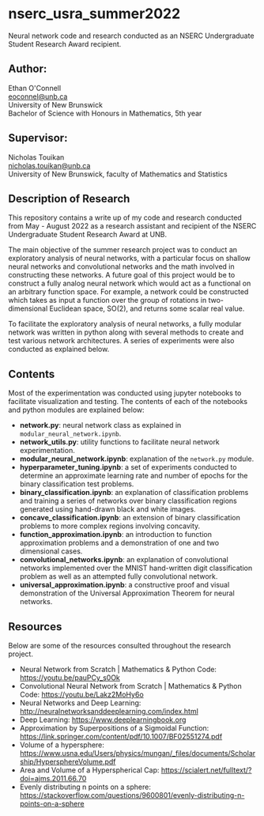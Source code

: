 # nserc_usra_summer2022
Neural network code and research conducted as an NSERC Undergraduate Student Research Award recipient.

## Author:  
Ethan O'Connell  
eoconnel@unb.ca  
University of New Brunswick  
Bachelor of Science with Honours in Mathematics, 5th year  

## Supervisor:  
Nicholas Touikan  
nicholas.touikan@unb.ca  
University of New Brunswick, faculty of Mathematics and Statistics  

## Description of Research
This repository contains a write up of my code and research conducted from May - August 2022 as a research assistant and recipient of the NSERC Undergraduate Student Research Award at UNB.  

The main objective of the summer research project was to conduct an exploratory analysis of neural networks, with a particular focus on shallow neural networks and convolutional networks and the math involved in constructing these networks. 
A future goal of this project would be to construct a fully analog neural network which would act as a functional on an arbitrary function space. 
For example, a network could be constructed which takes as input a function over the group of rotations in two-dimensional Euclidean space, SO(2), and returns some scalar real value.  

To facilitate the exploratory analysis of neural networks, a fully modular network was written in python along with several methods to create and test various network architectures. A series of experiments were also conducted as explained below.

## Contents
Most of the experimentation was conducted using jupyter notebooks to facilitate visualization and testing. The contents of each of the notebooks and python modules are explained below:  
* __network.py__: neural network class as explained in `modular_neural_network.ipynb`.  
* __network_utils.py__: utility functions to facilitate neural network experimentation.  
* __modular_neural_network.ipynb__: explanation of the `network.py` module.  
* __hyperparameter_tuning.ipynb__: a set of experiments conducted to determine an approximate learning rate and number of epochs for the binary classification test problems.  
* __binary_classification.ipynb__: an explanation of classification problems and training a series of networks over binary classification regions generated using hand-drawn black and white images.  
* __concave_classification.ipynb__: an extension of binary classification problems to more complex regions involving concavity.  
* __function_approximation.ipynb__: an introduction to function approximation problems and a demonstration of one and two dimensional cases.  
* __convolutional_networks.ipynb__: an explanation of convolutional networks implemented over the MNIST hand-written digit classification problem as well as an attempted fully convolutional network.  
* __universal_approximation.ipynb__: a constructive proof and visual demonstration of the Universal Approximation Theorem for neural networks.  

## Resources
Below are some of the resources consulted throughout the research project.  
* Neural Network from Scratch | Mathematics & Python Code: https://youtu.be/pauPCy_s0Ok  
* Convolutional Neural Network from Scratch | Mathematics & Python Code: https://youtu.be/Lakz2MoHy6o  
* Neural Networks and Deep Learning: http://neuralnetworksanddeeplearning.com/index.html  
* Deep Learning: https://www.deeplearningbook.org
* Approximation by Superpositions of a Sigmoidal Function: https://link.springer.com/content/pdf/10.1007/BF02551274.pdf  
* Volume of a hypersphere: https://www.usna.edu/Users/physics/mungan/_files/documents/Scholarship/HypersphereVolume.pdf  
* Area and Volume of a Hyperspherical Cap: https://scialert.net/fulltext/?doi=ajms.2011.66.70  
* Evenly distributing n points on a sphere: https://stackoverflow.com/questions/9600801/evenly-distributing-n-points-on-a-sphere   
